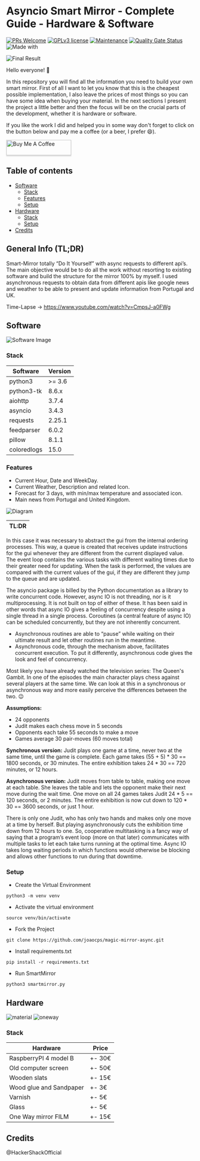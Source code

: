 # Asyncio Smart Mirror - Complete Guide - Hardware & Software

[![PRs Welcome](https://img.shields.io/badge/PRs-welcome-brightgreen.svg?style=flat-square)](http://makeapullrequest.com) [![GPLv3 license](https://img.shields.io/badge/License-GPLv3-blue.svg)](http://perso.crans.org/besson/LICENSE.html) [![Maintenance](https://img.shields.io/badge/Maintained%3F-yes-green.svg)](https://github.com/joaocps/magic-mirror-async/commits/main) [![Quality Gate Status](https://sonarcloud.io/api/project_badges/measure?project=joaocps_magic-mirror-async&metric=alert_status)](https://sonarcloud.io/dashboard?id=joaocps_magic-mirror-async) ![Made with](https://img.shields.io/badge/Made%20with-Python-blue)
 
 ![Final Result](/pictures/final_result.jpg)
 
Hello everyone! :wave:

In this repository you will find all the information you need to build your own smart mirror. First of all I want to let you know that this is the cheapest possible implementation, I also leave the prices of most things so you can have some idea when buying your material. In the next sections I present the project a little better and then the focus will be on the crucial parts of the development, whether it is hardware or software.

If you like the work I did and helped you in some way don't forget to click on the button below and pay me a coffee (or a beer, I prefer :smile:).
 
 <a href="https://www.buymeacoffee.com/joaocps" target="_blank"><img src="https://www.buymeacoffee.com/assets/img/custom_images/orange_img.png" alt="Buy Me A Coffee" style="height: 41px !important;width: 174px !important;box-shadow: 0px 3px 2px 0px rgba(190, 190, 190, 0.5) !important;-webkit-box-shadow: 0px 3px 2px 0px rgba(190, 190, 190, 0.5) !important;" ></a>

## Table of contents
* [Software](#software)
    * [Stack](#stack)
    * [Features](#features)
    * [Setup](#setup)
* [Hardware](#hardware)
    * [Stack](#stack)
    * [Setup](#setup)
* [Credits](#credits)

## General Info (TL;DR)

Smart-Mirror totally “Do It Yourself” with async requests to different api’s. The main objective would be to do all the work without resorting to existing software and build the structure for the mirror 100% by myself. I used asynchronous requests to obtain data from different apis like google news and weather to be able to present and update information from Portugal and UK.

Time-Lapse -> https://www.youtube.com/watch?v=CmpsJ-a0FWg

## Software

 ![Software Image](/pictures/software.png)

### Stack

Software | Version
------------ | -------------
python3 | >= 3.6
python3-tk | 8.6.x
aiohttp | 3.7.4
asyncio | 3.4.3
requests | 2.25.1
feedparser | 6.0.2
pillow | 8.1.1
coloredlogs | 15.0

### Features

- Current Hour, Date and WeekDay.
- Current Weather, Description and related Icon.
- Forecast for 3 days, with min/max temperature and associated icon.
- Main news from Portugal and United Kingdom.

![Diagram](/pictures/feature_diagram.png)

TL:DR | 
------------ | 
In this case it was necessary to abstract the gui from the internal ordering processes. This way, a queue is created that receives update instructions for the gui whenever they are different from the current displayed value. The event loop contains the various tasks with different waiting times due to their greater need for updating. When the task is performed, the values are compared with the current values of the gui, if they are different they jump to the queue and are updated.

The asyncio package is billed by the Python documentation as a library to write concurrent code. However, async IO is not threading, nor is it multiprocessing. It is not built on top of either of these. It has been said in other words that async IO gives a feeling of concurrency despite using a single thread in a single process. Coroutines (a central feature of async IO) can be scheduled concurrently, but they are not inherently concurrent.

- Asynchronous routines are able to “pause” while waiting on their ultimate result and let other routines run in the meantime.
- Asynchronous code, through the mechanism above, facilitates concurrent execution. To put it differently, asynchronous code gives the look and feel of concurrency.


Most likely you have already watched the television series: The Queen's Gambit. In one of the episodes the main character plays chess against several players at the same time. We can look at this in a synchronous or asynchronous way and more easily perceive the differences between the two. :wink:

**Assumptions:**

- 24 opponents
- Judit makes each chess move in 5 seconds
- Opponents each take 55 seconds to make a move
- Games average 30 pair-moves (60 moves total)

**Synchronous version:** Judit plays one game at a time, never two at the same time, until the game is complete. Each game takes (55 + 5) * 30 == 1800 seconds, or 30 minutes. The entire exhibition takes 24 * 30 == 720 minutes, or 12 hours.

**Asynchronous version:** Judit moves from table to table, making one move at each table. She leaves the table and lets the opponent make their next move during the wait time. One move on all 24 games takes Judit 24 * 5 == 120 seconds, or 2 minutes. The entire exhibition is now cut down to 120 * 30 == 3600 seconds, or just 1 hour.

There is only one Judit, who has only two hands and makes only one move at a time by herself. But playing asynchronously cuts the exhibition time down from 12 hours to one. So, cooperative multitasking is a fancy way of saying that a program’s event loop (more on that later) communicates with multiple tasks to let each take turns running at the optimal time. Async IO takes long waiting periods in which functions would otherwise be blocking and allows other functions to run during that downtime.

### Setup

- Create the Virtual Environment

```
python3 -m venv venv
```

- Activate the virtual environment

```
source venv/bin/activate
```

- Fork the Project

```
git clone https://github.com/joaocps/magic-mirror-async.git
```

- Install requirements.txt

```
pip install -r requirements.txt
```

- Run SmartMirror

```
python3 smartmirror.py
```

## Hardware

![material](/pictures/material.JPG)
![oneway](/pictures/vidro_pelicula.jpg)

### Stack
Hardware | Price
------------ | -------------
RaspberryPI 4 model B | +- 30€
Old computer screen | +- 50€
Wooden slats | +- 15€
Wood glue and Sandpaper | +- 3€
Varnish | +- 5€
Glass | +- 5€
One Way mirror FILM | +- 15€



## Credits

@HackerShackOfficial
